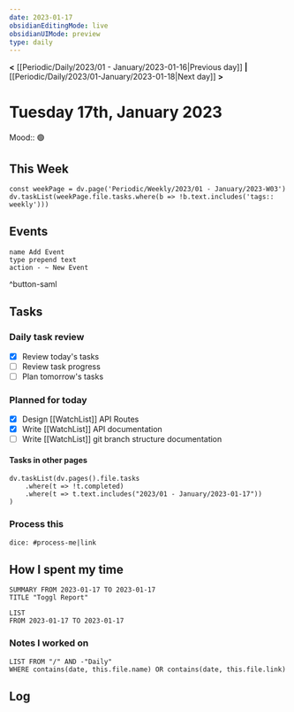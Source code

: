 ```yaml
---
date: 2023-01-17
obsidianEditingMode: live
obsidianUIMode: preview
type: daily
---
```


**<** [[Periodic/Daily/2023/01 - January/2023-01-16|Previous day]] **|** [[Periodic/Daily/2023/01-January/2023-01-18|Next day]] **>**

# Tuesday 17th, January 2023

Mood:: 🟢

## This Week

```dataviewjs
const weekPage = dv.page('Periodic/Weekly/2023/01 - January/2023-W03')
dv.taskList(weekPage.file.tasks.where(b => !b.text.includes('tags:: weekly')))
```

## Events
```button
name Add Event
type prepend text
action - ~ New Event
```
^button-saml

## Tasks

### Daily task review
- [x] Review today's tasks
- [ ] Review task progress
- [ ] Plan tomorrow's tasks

### Planned for today
- [x] Design [[WatchList]] API Routes
- [x] Write [[WatchList]] API documentation
- [ ] Write [[WatchList]] git branch structure documentation

#### Tasks in other pages
```dataviewjs
dv.taskList(dv.pages().file.tasks
	.where(t => !t.completed)
	.where(t => t.text.includes("2023/01 - January/2023-01-17"))
)
```

### Process this
`dice: #process-me|link`

## How I spent my time

```toggl
SUMMARY FROM 2023-01-17 TO 2023-01-17
TITLE "Toggl Report"
```

```toggl
LIST
FROM 2023-01-17 TO 2023-01-17
```

### Notes I worked on

```dataview
LIST FROM "/" AND -"Daily"
WHERE contains(date, this.file.name) OR contains(date, this.file.link)
```

## Log
